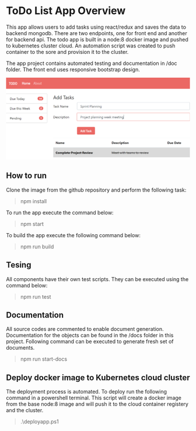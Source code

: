 # ToDo List App Overview
This app allows users to add tasks using react/redux and saves the data to backend mongodb. There are two endpoints, one for front end and another for backend api. The todo app is built in a node:8 docker image and pushed to kubernetes cluster cloud. An automation script was created to push container to the sore and provision it to the cluster.

The app project contains automated testing and documentation in /doc folder. The front end uses responsive bootstrap design.

<img src="https://raw.githubusercontent.com/monuchacko/todolist/master/assets/images/todolist.png" alt="ToDo List" />


## How to run
Clone the image from the github repository and perform the following task:

> npm install

To run the app execute the command below:

> npm start

To build the app execute the following command below:

> npm run build

## Tesing

All components have their own test scripts. They can be executed using the command below:

> npm run test

## Documentation

All source codes are commented to enable document generation. Documentation for the objects can be found in the /docs folder in this project. Following command can be executed to generate fresh set of documents.

> npm run start-docs

## Deploy docker image to Kubernetes cloud cluster

The deployment process is automated. To deploy run the following command in a powershell terminal. This script will create a docker image from the base node:8 image and will push it to the cloud container registery and the cluster.

> .\deployapp.ps1

